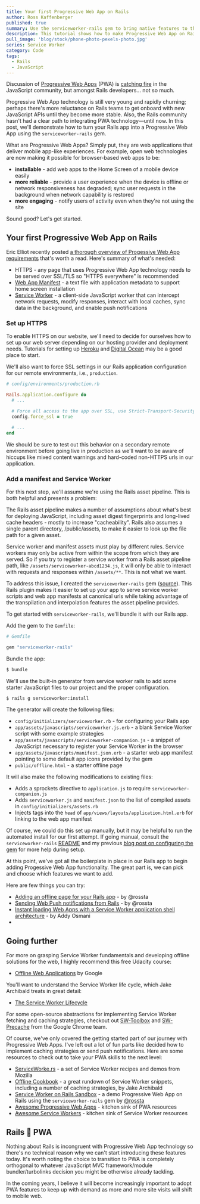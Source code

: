 ```yaml
---
title: Your first Progressive Web App on Rails
author: Ross Kaffenberger
published: true
summary: Use the serviceworker-rails gem to bring native features to the mobile web
description: This tutorial shows how to make Progressive Web App on Rails using the serviceworker-rails gem
pull_image: 'blog/stock/phone-photo-pexels-photo.jpg'
series: Service Worker
category: Code
tags:
  - Rails
  - JavaScript
---
```


Discussion of [Progressive Web Apps](https://developers.google.com/web/progressive-web-apps/) (PWA) is [catching fire](https://medium.com/javascript-scene/native-apps-are-doomed-ac397148a2c0) in the JavaScript community, but amongst Rails developers... not so much.

Progressive Web App technology is still very young and rapidly churning; perhaps there's more reluctance on Rails teams to get onboard with new JavaScript APIs until they become more stable. Also, the Rails community hasn't had a clear path to integrating PWA technology&mdash;until now. In this post, we'll demonstrate how to turn your Rails app into a Progressive Web App using the `serviceworker-rails` gem.

What are Progressive Web Apps? Simply put, they are web applications that deliver mobile
app-like experiences. For example, open web technologies are now making it possible for browser-based web apps to be:

* **installable** - add web apps to the Home Screen of a mobile device easily
* **more reliable** - provide a user experience when the device is offline or network responsiveness has degraded; sync user requests in the background when network capability is restored
* **more engaging** - notify users of activity even when they're not using the site

Sound good? Let's get started.

## Your first Progressive Web App on Rails

Eric Elliot recently posted [a thorough overview of Progessive Web App
requirements](https://medium.com/javascript-scene/native-apps-are-doomed-ac397148a2c0)
that's worth a read. Here's summary of what's needed:

* HTTPS - any page that uses Progressive Web App technology needs to be served
  over SSL/TLS so "HTTPS everywhere" is recommended
* [Web App Manifest](https://developer.mozilla.org/en-US/docs/Web/Manifest) - a
  text file with application metadata to support home screen installation
* [Service Worker](https://developer.mozilla.org/en-US/docs/Web/API/Service_Worker_API) - a client-side JavaScript worker that can intercept network requests, modify responses, interact with local caches, sync data in the background, and enable push notifications

### Set up HTTPS

To enable HTTPS on our website, we'll need to decide for ourselves how to set up our web
server depending on our hosting provider and deployment needs. Tutorials for setting up [Heroku](https://devcenter.heroku.com/articles/ssl) and [Digital Ocean](https://www.digitalocean.com/community/tutorials/how-to-install-an-ssl-certificate-from-a-commercial-certificate-authority) may be a good place to start.

We'll also want to force SSL settings in our Rails application
configuration for our remote environments, i.e., `production`.

```ruby
# config/environments/production.rb

Rails.application.configure do
  # ...

  # Force all access to the app over SSL, use Strict-Transport-Security, and use secure cookies.
  config.force_ssl = true

  # ...
end
```

We should be sure to test out this behavior on a secondary remote environment before going live in
production as we'll want to be aware of hiccups like mixed content warnings and
hard-coded non-HTTPS urls in our application.

### Add a manifest and Service Worker

For this next step, we'll assume we're using the Rails asset pipeline. This is
both helpful and presents a problem:

The Rails asset pipeline makes a number of assumptions about what's best for deploying JavaScript, including asset digest fingerprints and long-lived cache headers - mostly to increase "cacheability". Rails also assumes a single parent directory, /public/assets, to make it easier to look up the file path for a given asset.

Service worker and manifest assets must play by different rules. Service workers may only be active from within the scope from which they are served. So if you try to register a service worker from a Rails asset pipeline path, like `/assets/serviceworker-abcd1234.js`, it will only be able to interact with requests and responses within `/assets/**`. This is not what we want.

To address this issue, I created the `serviceworker-rails` gem ([source](https://github.com/rossta/serviceworker-rails)). This Rails
plugin makes it easier to set up your app to serve service worker
scripts and web app manifests at canonical urls while taking advantage of the transpilation and
interpolation features the asset pipeline provides.

To get started with `serviceworker-rails`, we'll bundle it with our Rails app.

Add the gem to the `Gemfile`:

```ruby
# Gemfile

gem "serviceworker-rails"
```

Bundle the app:

```bash
$ bundle
```

We'll use the built-in generator from service worker rails to add some starter
JavaScript files to our project and the proper configuration.

```bash
$ rails g serviceworker:install
```

The generator will create the following files:

* `config/initializers/serviceworker.rb` - for configuring your Rails app
* `app/assets/javascripts/serviceworker.js.erb` - a blank Service Worker
  script with some example strategies
* `app/assets/javascripts/serviceworker-companion.js` - a snippet of JavaScript
  necessary to register your Service Worker in the browser
* `app/assets/javascripts/manifest.json.erb` - a starter web app manifest
  pointing to some default app icons provided by the gem
* `public/offline.html` - a starter offline page

It will also make the following modifications to existing files:

* Adds a sprockets directive to `application.js` to require
  `serviceworker-companion.js`
* Adds `serviceworker.js` and `manifest.json` to the list of compiled assets in
  `config/initializers/assets.rb`
* Injects tags into the `head` of `app/views/layouts/application.html.erb` for
  linking to the web app manifest

Of course, we could do this set up manually, but it may be helpful to run the
automated install for our first attempt. If going manual, consult the `serviceworker-rails`
[README](https://github.com/rossta/serviceworker-rails) and my previous [blog
post on configuring the gem](https://rossta.net/blog/service-worker-on-rails.html) for more help during setup.

At this point, we've got all the boilerplate in place in our Rails app to begin
adding Progessive Web App functionality. The great part is, we can pick and
choose which features we want to add.

Here are few things you can try:

* [Adding an offline page for your Rails app](https://rossta.net/blog/offline-page-for-your-rails-application.html) - by @rossta
* [Sending Web Push notifications from Rails](https://rossta.net/blog/web-push-notifications-from-rails.html) - by @rossta
* [Instant loading Web Apps with a Service Worker application shell architecture](https://addyosmani.com/blog/application-shell/) - by Addy Osmani
*

## Going further

For more on grasping Service Worker fundamentals and developing offline solutions for the web, I highly recommend this free Udacity course:

* [Offline Web Applications](https://www.udacity.com/course/offline-web-applications--ud899) by Google

You'll want to understand the Service Worker life cycle, which Jake Archibald
treats in great detail:

* [The Service Worker Lifecycle](https://developers.google.com/web/fundamentals/instant-and-offline/service-worker/lifecycle)

For some open-source abstractions for implementing Service Worker fetching and
caching strategies, checkout out [SW-Toolbox](https://github.com/GoogleChrome/sw-toolbox) and [SW-Precache](https://github.com/GoogleChrome/sw-precache) from the Google Chrome team.

Of course, we've only covered the getting started part of our journey with
Progressive Web Apps. I've left out a lot of fun parts like decided how to implement
caching strategies or send push notifications. Here are some resources to check
out to take your PWA skills to the next level:

* [ServiceWorke.rs](https://serviceworke.rs/) - a set of Service Worker recipes
  and demos from Mozilla
* [Offline Cookbook](https://jakearchibald.com/2014/offline-cookbook/) - a great rundown of Service Worker snippets, including a number of caching strategies, by Jake Archibald
* [Service Worker on Rails Sandbox](https://github.com/rossta/serviceworker-rails-sandbox) - a demo Progressive Web App on Rails using the `serviceworker-rails` gem by [@rossta](https://github.com/rossta)
* [Awesome Progressive Web Apps](https://github.com/TalAter/awesome-progressive-web-apps) - kitchen sink of PWA resources
* [Awesome Service Workers](https://github.com/TalAter/awesome-service-workers) - kitchen sink of Service Worker resources

## Rails 💜 PWA

Nothing about Rails is incongruent with Progressive Web App technology so there's no technical reason why we can't start introducing these features today. It's worth noting the choice to transition to PWA is completely orthogonal to whatever JavaScript MVC framework/module bundler/turbolinks decision you might be otherwise already tackling.

In the coming years, I believe it will become increasingly important to adopt PWA features to keep up with demand as more and more site visits will shift to mobile web.
